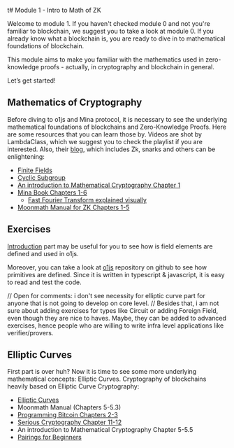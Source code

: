 t# Module 1 - Intro to Math of ZK

Welcome to module 1. If you haven't checked module 0 and not you're familiar to blockchain, we suggest you to take a look at module 0. If you already know what a blockchain is, you are ready to dive in to mathematical foundations of blockchain. 

This module aims to make you familiar with the mathematics used in zero-knowledge proofs - actually, in cryptography and blockchain in general.


Let’s get started!

## Mathematics of Cryptography

Before diving to o1js and Mina protocol, it is necessary to see the underlying mathematical foundations of blockchains and Zero-Knowledge Proofs. Here are some resources that you can learn those by. Videos are shot by LambdaClass, which we suggest you to check the playlist if you are interested. Also, their [blog](https://blog.lambdaclass.com/), which includes Zk, snarks and others can be enlightening: 

- [Finite Fields](https://www.youtube.com/watch?v=MAhmV_omOwA&list=PLFX2cij7c2PynTNWDBzmzaD6ij170ILbQ&index=9)
- [Cyclic Subgroup](https://www.youtube.com/watch?v=UIhhs38IAGM&list=PLFX2cij7c2PynTNWDBzmzaD6ij170ILbQ&index=4)
- [An introduction to Mathematical Cryptography Chapter 1](https://books.google.com.ar/books/about/An_Introduction_to_Mathematical_Cryptogr.html?id=BHuTQgAACAAJ&source=kp_book_description&redir_esc=y)
- [Mina Book Chapters 1-6 ](https://o1-labs.github.io/proof-systems/introduction.html)
    * [Fast Fourier Transform explained visually](https://www.youtube.com/watch?v=h7apO7q16V0) 
- [Moonmath Manual for ZK Chapters 1-5 ](https://github.com/LeastAuthority/moonmath-manual/releases/latest/download/main-moonmath.pdf)

## Exercises
[Introduction](https://www.minaplayground.com/tutorial/01-introduction/01-o1js) part may be useful for you to see how is field elements are defined and used in o1js. 

Moreover, you can take a look at [o1js](https://github.com/o1-labs/o1js) repository on github to see how primitives are defined. Since it is written in typescript & javascript, it is easy to read and test the code.


// Open for comments: i don't see necessity for elliptic curve part for anyone that is not going to develop on core level.
// Besides that, i am not sure about adding exercises for types like Circuit or adding Foreign Field, even though they are nice to haves. Maybe, they can be added to advanced exercises, hence people who are willing to write infra level applications like verifier/provers.
## Elliptic Curves

First part is over huh? Now it is time to see some more underlying mathematical concepts: Elliptic Curves. Cryptography of blockchains heavily based on Elliptic Curve Cryptography:

- [Elliptic Curves](https://www.youtube.com/watch?v=F3zzNa42-tQ)
- Moonmath Manual (Chapters 5-5.3)
- [Programming Bitcoin Chapters 2-3 ](https://digilib.stekom.ac.id/assets/dokumen/ebook/feb_d82be9cf1cb52e2b294a82275318a5c8235444eb_1654093256.pdf)
- [Serious Cryptography Chapter 11-12](https://theswisessbay.ch/pdf/Books/Computer%20science/Cryptography/SeriousCryptography.pdf)
- An introduction to Mathematical Cryptography Chapter 5-5.5
- [Pairings for Beginners](https://static1.squarespace.com/static/5fdbb09f31d71c1227082339/t/5ff394720493bd28278889c6/1609798774687/PairingsForBeginners.pdf)
